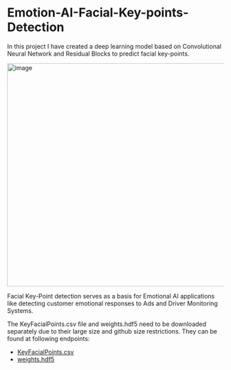# Emotion-AI-Facial-Key-points-Detection

In this project I have created a deep learning model based on Convolutional Neural Network and Residual Blocks to predict facial key-points.

<img width="519" alt="image" src="https://github.com/AnvayRaj/Emotion-AI-Facial-Key-points-Detection/assets/78645037/65b9f3d5-616a-4f1e-ad21-612fd334dee9">

Facial Key-Point detection serves as a basis for Emotional AI applications like detecting customer emotional responses to Ads and Driver Monitoring Systems.


The KeyFacialPoints.csv file and weights.hdf5 need to be downloaded separately due to their large size and github size restrictions.
They can be found at following endpoints:
 - [KeyFacialPoints.csv](https://drive.google.com/file/d/19zEGsma2X95c53br-AH_Kwq_BFCtKkOy/view?usp=sharing)  
 - [weights.hdf5](https://drive.google.com/file/d/1GUBleb_UGjwyfARWWF8Ne5VmFUHEY2CN/view?usp=sharing) 

